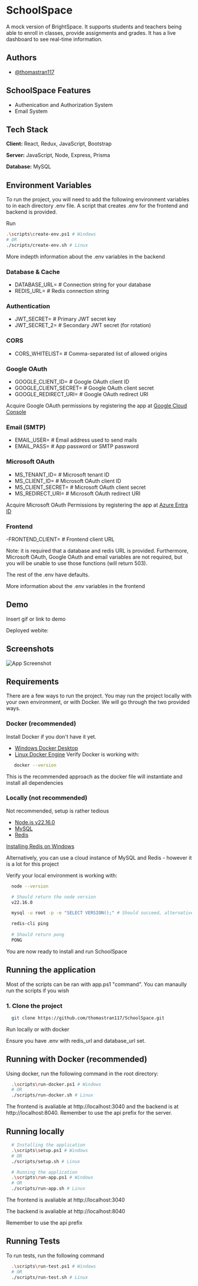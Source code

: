 # SchoolSpace

A mock version of BrightSpace. It supports students and teachers being able to enroll in classes, provide assignments and grades. It has a live dashboard to see real-time information.


## Authors

- [@thomastran117](https://www.github.com/thomastran117)


## SchoolSpace Features

- Authenication and Authorization System
- Email System



## Tech Stack

**Client:** React, Redux, JavaScript, Bootstrap

**Server:** JavaScript, Node, Express, Prisma

**Database:** MySQL


## Environment Variables

To run the project, you will need to add the following environment variables to in each directory .env file. A script that creates .env for the frontend and backend is provided.

Run 
```bash
.\scripts\create-env.ps1 # Windows
# OR
./scripts/create-env.sh # Linux
```

More indepth information about the .env variables in the backend

### Database & Cache
- DATABASE_URL=             # Connection string for your database
- REDIS_URL=                # Redis connection string

### Authentication
- JWT_SECRET=               # Primary JWT secret key
- JWT_SECRET_2=             # Secondary JWT secret (for rotation)

### CORS
- CORS_WHITELIST=           # Comma-separated list of allowed origins

### Google OAuth
- GOOGLE_CLIENT_ID=         # Google OAuth client ID
- GOOGLE_CLIENT_SECRET=     # Google OAuth client secret
- GOOGLE_REDIRECT_URI=      # Google OAuth redirect URI

Acquire Google OAuth permissions by registering the app at [Google Cloud Console](https://cloud.google.com/cloud-console)

### Email (SMTP)
- EMAIL_USER=               # Email address used to send mails
- EMAIL_PASS=               # App password or SMTP password

### Microsoft OAuth
- MS_TENANT_ID=             # Microsoft tenant ID
- MS_CLIENT_ID=             # Microsoft OAuth client ID
- MS_CLIENT_SECRET=         # Microsoft OAuth client secret
- MS_REDIRECT_URI=          # Microsoft OAuth redirect URI

Acquire Microsoft OAuth Permissions by registering the app at [Azure Entra ID](https://www.microsoft.com/en-ca/security/business/identity-access/microsoft-entra-id)

### Frontend
-FRONTEND_CLIENT=          # Frontend client URL

Note: it is required that a database and redis URL is provided. Furthermore, Microsoft OAuth, Google OAuth and email variables are not required, but you will be unable to use those functions (will return 503).

The rest of the .env have defaults.

More information about the .env variables in the frontend

## Demo

Insert gif or link to demo

Deployed webite:


## Screenshots

![App Screenshot](https://via.placeholder.com/468x300?text=App+Screenshot+Here)


## Requirements

There are a few ways to run the project. You may run the project locally with your own environment, or with Docker. We will go through the two provided ways.

### Docker (recommended)

Install Docker if you don't have it yet.
- [Windows Docker Desktop](https://www.docker.com/products/docker-desktop/)
- [Linux Docker Engine](https://docs.docker.com/engine/)
Verify Docker is working with:

```bash
   docker --version
```

This is the recommended approach as the docker file will instantiate and install all dependencies

### Locally (not recommended)

Not recommended, setup is rather tedious

- [Node.js v22.16.0](https://nodejs.org/en/download)
- [MySQL](https://www.mysql.com/downloads/)
- [Redis](https://redis.io/downloads/)

[Installing Redis on Windows](https://redis.io/docs/latest/operate/oss_and_stack/install/archive/install-redis/install-redis-on-windows/)

Alternatively, you can use a cloud instance of MySQL and Redis - however it is a lot for this project

Verify your local environment is working with:

```bash
  node --version

  # Should return the node version
  v22.16.0

  mysql -u root -p -e "SELECT VERSION();" # Should succeed, alternatively check if MySQL shell is avaliable

  redis-cli ping
  
  # Should return pong
  PONG

```

You are now ready to install and run SchoolSpace

## Running the application

Most of the scripts can be ran with app.ps1 "command". You can manaully run the scripts if you wish

### 1. Clone the project

```bash
  git clone https://github.com/thomastran117/SchoolSpace.git
```

Run locally or with docker

Ensure you have .env with redis_url and database_url set.


## Running with Docker (recommended)

Using docker, run the following command in the root directory:
```bash
  .\scripts\run-docker.ps1 # Windows
  # OR
  ./scripts/run-docker.sh # Linux
```
  
The frontend is avaliable at http://localhost:3040 and the backend is at http://localhost:8040. Remember to use the api prefix for the server.

## Running locally


```bash
  # Installing the application
  .\scripts\setup.ps1 # Windows
  # OR
  ./scripts/setup.sh # Linux

  # Running the application
  .\scripts\run-app.ps1 # Windows
  # OR
  ./scripts/run-app.sh # Linux
```

The frontend is avaliable at http://localhost:3040

The backend is avaliable at http://localhost:8040

Remember to use the api prefix

## Running Tests

To run tests, run the following command

```bash
  .\scripts\run-test.ps1 # Windows
  # OR
  ./scripts/run-test.sh # Linux
```
